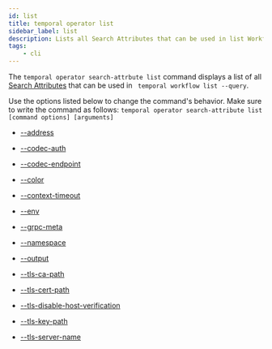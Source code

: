 ```yaml
---
id: list
title: temporal operator list
sidebar_label: list
description: Lists all Search Attributes that can be used in list Workflow Queries.
tags:
	- cli
---
```


The `temporal operator search-attrbute list` command displays a list of all [Search Attributes](/concepts/what-is-a-search-attribute) that can be used in ` temporal workflow list --query`.

Use the options listed below to change the command's behavior.
Make sure to write the command as follows:
`temporal operator search-attribute list [command options] [arguments]`

- [--address](/cli/cmd-options/address)

- [--codec-auth](/cli/cmd-options/codec-auth)

- [--codec-endpoint](/cli/cmd-options/codec-endpoint)

- [--color](/cli/cmd-options/color)

- [--context-timeout](/cli/cmd-options/context-timeout)

- [--env](/cli/cmd-options/env)

- [--grpc-meta](/cli/cmd-options/grpc-meta)

- [--namespace](/cli/cmd-options/namespace)

- [--output](/cli/cmd-options/output)

- [--tls-ca-path](/cli/cmd-options/tls-ca-path)

- [--tls-cert-path](/cli/cmd-options/tls-cert-path)

- [--tls-disable-host-verification](/cli/cmd-options/tls-disable-host-verification)

- [--tls-key-path](/cli/cmd-options/tls-key-path)

- [--tls-server-name](/cli/cmd-options/tls-server-name)

